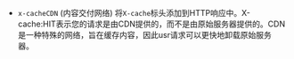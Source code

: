 

- `x-cacheCDN` (内容交付网络) 将`X-cache`标头添加到HTTP响应中。X-cache:HIT表示您的请求是由CDN提供的，而不是由原始服务器提供的。CDN是一种特殊的网络，旨在缓存内容，因此usr请求可以更快地卸载原始服务器。
